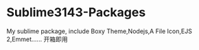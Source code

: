 # Sublime3143-Packages
My sublime package, include Boxy Theme,Nodejs,A File Icon,EJS 2,Emmet...... 开箱即用
